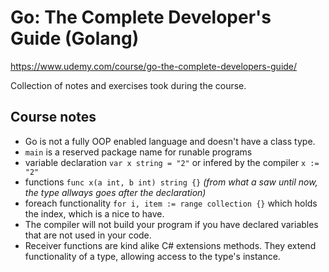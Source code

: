 # Go: The Complete Developer's Guide (Golang)

<https://www.udemy.com/course/go-the-complete-developers-guide/>

Collection of notes and exercises took during the course.

## Course notes

* Go is not a fully OOP enabled language and doesn't have a class type.
* `main` is a reserved package name for runable programs
* variable declaration `var x string = "2"` or infered by the compiler `x := "2"`
* functions `func x(a int, b int) string {}` _(from what a saw until now, the type allways goes after the declaration)_
* foreach functionality `for i, item := range collection {}` which holds the index, which is a nice to have.
* The compiler will not build your program if you have declared variables that are not used in your code.
* Receiver functions are kind alike C# extensions methods. They extend functionality of a type, allowing access to the type's instance.
